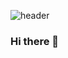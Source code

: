 ![header](https://capsule-render.vercel.app/api?type=soft&color=4574E0&height=150&section=header&text=HyeonJin-Lim&fontSize=70&color=FFFFFF&animation=twinkling)


### Hi there 👋



<!--
**jini5/jini5** is a ✨ _special_ ✨ repository because its `README.md` (this file) appears on your GitHub profile.

Here are some ideas to get you started:

- 🔭 I’m currently working on ...
- 🌱 I’m currently learning ...
- 👯 I’m looking to collaborate on ...
- 🤔 I’m looking for help with ...
- 💬 Ask me about ...
- 📫 How to reach me: ...
- 😄 Pronouns: ...
- ⚡ Fun fact: ...
-->
